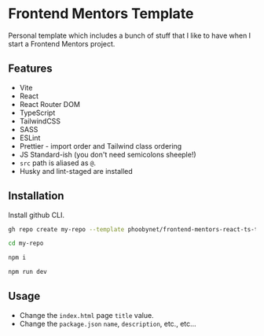 # Frontend Mentors Template

Personal template which includes a bunch of stuff that I like to have when I start a Frontend Mentors project.

## Features

- Vite
- React
- React Router DOM
- TypeScript
- TailwindCSS
- SASS
- ESLint
- Prettier - import order and Tailwind class ordering
- JS Standard-ish (you don&apos;t need semicolons sheeple!)
- `src` path is aliased as `@`.
- Husky and lint-staged are installed

## Installation

Install github CLI.

```bash
gh repo create my-repo --template phoobynet/frontend-mentors-react-ts-template --public --clone

cd my-repo

npm i

npm run dev
```

## Usage

- Change the `index.html` page `title` value.
- Change the `package.json` `name`, `description`, etc., etc...

